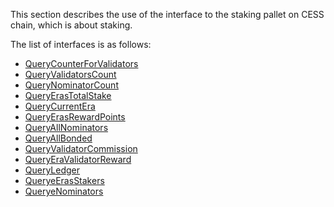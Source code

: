 This section describes the use of the interface to the staking pallet on CESS chain, which is about staking.

The list of interfaces is as follows:
- [QueryCounterForValidators](QueryCounterForValidators.md)
- [QueryValidatorsCount](QueryValidatorsCount.md)
- [QueryNominatorCount](QueryNominatorCount.md)
- [QueryErasTotalStake](QueryErasTotalStake.md)
- [QueryCurrentEra](QueryCurrentEra.md)
- [QueryErasRewardPoints](QueryErasRewardPoints.md)
- [QueryAllNominators](QueryAllNominators.md)
- [QueryAllBonded](QueryAllBonded.md)
- [QueryValidatorCommission](QueryValidatorCommission.md)
- [QueryEraValidatorReward](QueryEraValidatorReward.md)
- [QueryLedger](QueryLedger.md)
- [QueryeErasStakers](QueryeErasStakers.md)
- [QueryeNominators](QueryeNominators.md)
